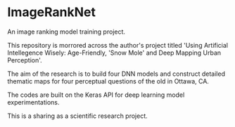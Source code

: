 # ImageRankNet
An image ranking model training project.

This repository is morrored across the author's project titled 'Using Artificial Intellegence Wisely: Age-Friendly, 'Snow Mole' and Deep Mapping Urban Perception'.

The aim of the research is to build four DNN models and construct detailed thematic maps for four perceptual questions of the old in Ottawa, CA.

The codes are built on the Keras API for deep learning model experimentations. 

This is a sharing as a scientific research project. 
